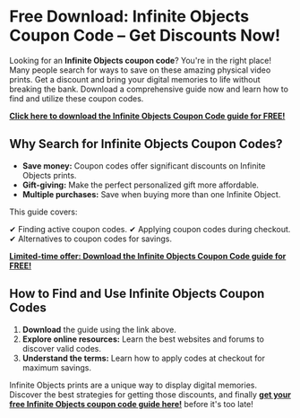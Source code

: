 # Free Download: Infinite Objects Coupon Code – Get Discounts Now!

Looking for an **Infinite Objects coupon code**? You're in the right place! Many people search for ways to save on these amazing physical video prints. Get a discount and bring your digital memories to life without breaking the bank. Download a comprehensive guide now and learn how to find and utilize these coupon codes.

[**Click here to download the Infinite Objects Coupon Code guide for FREE!**](https://udemywork.com/infinite-objects-coupon-code)

## Why Search for Infinite Objects Coupon Codes?

*   **Save money:** Coupon codes offer significant discounts on Infinite Objects prints.
*   **Gift-giving:** Make the perfect personalized gift more affordable.
*   **Multiple purchases:** Save when buying more than one Infinite Object.

This guide covers:

✔ Finding active coupon codes.
✔ Applying coupon codes during checkout.
✔ Alternatives to coupon codes for savings.

[**Limited-time offer: Download the Infinite Objects Coupon Code guide for FREE!**](https://udemywork.com/infinite-objects-coupon-code)

## How to Find and Use Infinite Objects Coupon Codes

1.  **Download** the guide using the link above.
2.  **Explore online resources:** Learn the best websites and forums to discover valid codes.
3.  **Understand the terms:** Learn how to apply codes at checkout for maximum savings.

Infinite Objects prints are a unique way to display digital memories. Discover the best strategies for getting those discounts, and finally [**get your free Infinite Objects coupon code guide here!**](https://udemywork.com/infinite-objects-coupon-code) before it's too late!
